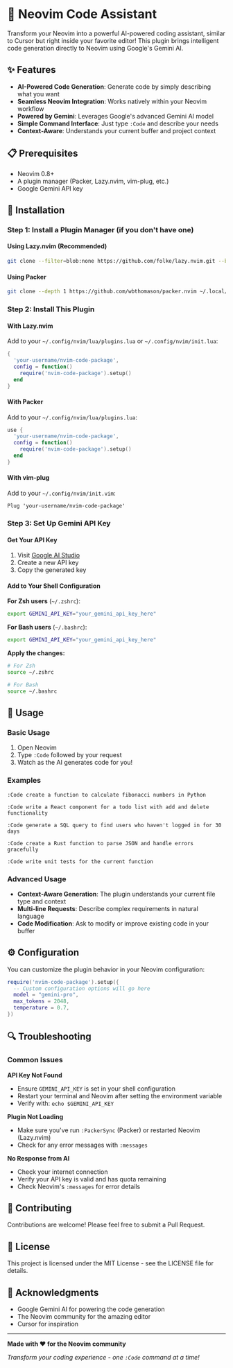 # 🚀 Neovim Code Assistant

Transform your Neovim into a powerful AI-powered coding assistant, similar to Cursor but right inside your favorite editor! This plugin brings intelligent code generation directly to Neovim using Google's Gemini AI.

## ✨ Features

- **AI-Powered Code Generation**: Generate code by simply describing what you want
- **Seamless Neovim Integration**: Works natively within your Neovim workflow
- **Powered by Gemini**: Leverages Google's advanced Gemini AI model
- **Simple Command Interface**: Just type `:Code` and describe your needs
- **Context-Aware**: Understands your current buffer and project context

## 📋 Prerequisites

- Neovim 0.8+ 
- A plugin manager (Packer, Lazy.nvim, vim-plug, etc.)
- Google Gemini API key

## 🔧 Installation

### Step 1: Install a Plugin Manager (if you don't have one)

#### Using Lazy.nvim (Recommended)
```bash
git clone --filter=blob:none https://github.com/folke/lazy.nvim.git --branch=stable ~/.local/share/nvim/lazy/lazy.nvim
```

#### Using Packer
```bash
git clone --depth 1 https://github.com/wbthomason/packer.nvim ~/.local/share/nvim/site/pack/packer/start/packer.nvim
```

### Step 2: Install This Plugin

#### With Lazy.nvim
Add to your `~/.config/nvim/lua/plugins.lua` or `~/.config/nvim/init.lua`:

```lua
{
  'your-username/nvim-code-package',
  config = function()
    require('nvim-code-package').setup()
  end
}
```

#### With Packer
Add to your `~/.config/nvim/lua/plugins.lua`:

```lua
use {
  'your-username/nvim-code-package',
  config = function()
    require('nvim-code-package').setup()
  end
}
```

#### With vim-plug
Add to your `~/.config/nvim/init.vim`:

```vim
Plug 'your-username/nvim-code-package'
```

### Step 3: Set Up Gemini API Key

#### Get Your API Key
1. Visit [Google AI Studio](https://makersuite.google.com/app/apikey)
2. Create a new API key
3. Copy the generated key

#### Add to Your Shell Configuration

**For Zsh users** (`~/.zshrc`):
```bash
export GEMINI_API_KEY="your_gemini_api_key_here"
```

**For Bash users** (`~/.bashrc`):
```bash
export GEMINI_API_KEY="your_gemini_api_key_here"
```

**Apply the changes:**
```bash
# For Zsh
source ~/.zshrc

# For Bash  
source ~/.bashrc
```

## 🎯 Usage

### Basic Usage

1. Open Neovim
2. Type `:Code` followed by your request
3. Watch as the AI generates code for you!

### Examples

```vim
:Code create a function to calculate fibonacci numbers in Python

:Code write a React component for a todo list with add and delete functionality

:Code generate a SQL query to find users who haven't logged in for 30 days

:Code create a Rust function to parse JSON and handle errors gracefully

:Code write unit tests for the current function
```

### Advanced Usage

- **Context-Aware Generation**: The plugin understands your current file type and context
- **Multi-line Requests**: Describe complex requirements in natural language
- **Code Modification**: Ask to modify or improve existing code in your buffer

## ⚙️ Configuration

You can customize the plugin behavior in your Neovim configuration:

```lua
require('nvim-code-package').setup({
  -- Custom configuration options will go here
  model = "gemini-pro",
  max_tokens = 2048,
  temperature = 0.7,
})
```

## 🔍 Troubleshooting

### Common Issues

**API Key Not Found**
- Ensure `GEMINI_API_KEY` is set in your shell configuration
- Restart your terminal and Neovim after setting the environment variable
- Verify with: `echo $GEMINI_API_KEY`

**Plugin Not Loading**
- Make sure you've run `:PackerSync` (Packer) or restarted Neovim (Lazy.nvim)
- Check for any error messages with `:messages`

**No Response from AI**
- Check your internet connection
- Verify your API key is valid and has quota remaining
- Check Neovim's `:messages` for error details

## 🤝 Contributing

Contributions are welcome! Please feel free to submit a Pull Request.

## 📄 License

This project is licensed under the MIT License - see the LICENSE file for details.

## 🙏 Acknowledgments

- Google Gemini AI for powering the code generation
- The Neovim community for the amazing editor
- Cursor for inspiration

---

**Made with ❤️ for the Neovim community**

*Transform your coding experience - one `:Code` command at a time!*